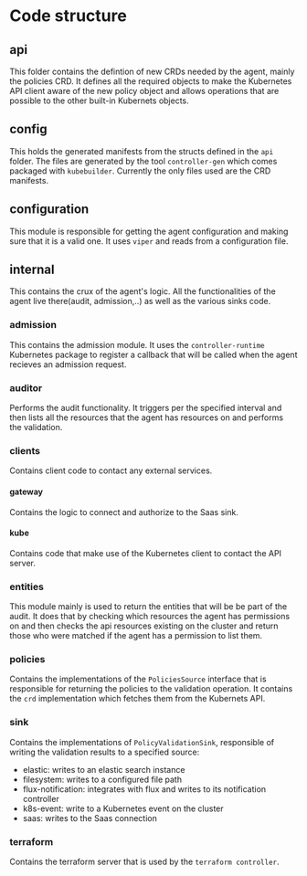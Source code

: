 # Code structure

## api

This folder contains the defintion of new CRDs needed by the agent, mainly the policies CRD. It defines all the required objects to make the Kubernetes API client aware of the new policy object and allows operations that are possible to the other built-in Kubernets objects.

## config

This holds the generated manifests from the structs defined in the `api` folder. The files are generated by the tool `controller-gen` which comes packaged with `kubebuilder`. Currently the only files used are the CRD manifests.

## configuration

This module is responsible for getting the agent configuration and making sure that it is a valid one. It uses `viper` and reads from a configuration file.

## internal

This contains the crux of the agent's logic. All the functionalities of the agent live there(audit, admission,..) as well as the various sinks code.

### admission

This contains the admission module. It uses the `controller-runtime` Kubernetes package to register a callback that will be called when the agent recieves an admission request.

### auditor

Performs the audit functionality. It triggers per the specified interval and then lists all the resources that the agent has resources on and performs the validation.

### clients

Contains client code to contact any external services.

#### gateway

Contains the logic to connect and authorize to the Saas sink.

#### kube

Contains code that make use of the Kubernetes client to contact the API server.


### entities

This module mainly is used to return the entities that will be be part of the audit. It does that by checking which resources the agent has permissions on and then checks the api resources existing on the cluster and return those who were matched if the agent has a permission to list them.

### policies

Contains the implementations of the `PoliciesSource` interface that is responsible for returning the policies to the validation operation. It contains the `crd` implementation which fetches them from the Kubernets API.

### sink

Contains the implementations of `PolicyValidationSink`, responsible of writing the validation results to a specified source:

- elastic: writes to an elastic search instance
- filesystem: writes to a configured file path
- flux-notification: integrates with flux and writes to its notification controller
- k8s-event: write to a Kubernetes event on the cluster
- saas: writes to the Saas connection

### terraform

Contains the terraform server that is used by the `terraform controller`.
